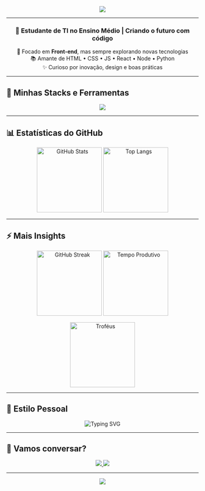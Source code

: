 <!-- Banner TOP com efeito neon roxo -->
<p align="center">
  <img src="https://capsule-render.vercel.app/api?type=waving&color=0:8e2de2,100:4a00e0&height=180&section=header&text=💜%20Jian%20Eduardo%20Santos%20💻&fontSize=42&fontColor=fff&animation=twinkling&fontAlignY=35&desc=Front-end%20Developer%20|%20Sempre%20Aprendendo&descAlignY=55&descAlign=50" />
</p>

---

<h3 align="center">🚀 Estudante de TI no Ensino Médio | Criando o futuro com código</h3>
<p align="center">
  🎨 Focado em <strong>Front-end</strong>, mas sempre explorando novas tecnologias <br>
  📚 Amante de HTML • CSS • JS • React • Node • Python <br>
  ✨ Curioso por inovação, design e boas práticas
</p>

---

## 🚀 Minhas Stacks e Ferramentas  
<p align="center">
  <img src="https://skillicons.dev/icons?i=html,css,js,ts,react,nodejs,python,java,tailwind,bootstrap,git,github,vscode,figma,linux,mysql,postman,notion&perline=9" />
</p>

---

## 📊 Estatísticas do GitHub  
<p align="center">
  <img height="170" src="https://github-readme-stats.vercel.app/api?username=Jianip&show_icons=true&theme=tokyonight&include_all_commits=true&count_private=true&border_radius=15&hide_border=true" alt="GitHub Stats"/>
  <img height="170" src="https://github-readme-stats.vercel.app/api/top-langs/?username=Jianip&layout=compact&theme=tokyonight&border_radius=15&hide_border=true" alt="Top Langs"/>
</p>

---

## ⚡ Mais Insights  
<p align="center">
  <img height="170" src="https://streak-stats.demolab.com?user=Jianip&theme=tokyonight&hide_border=true&border_radius=15&date_format=j%20M%5B%20Y%5D" alt="GitHub Streak"/>
  <img height="170" src="https://github-profile-summary-cards.vercel.app/api/cards/productive-time?username=Jianip&theme=tokyonight&utcOffset=-3" alt="Tempo Produtivo"/>
</p>

<p align="center">
  <img height="170" src="https://github-profile-trophy.vercel.app/?username=Jianip&theme=tokyonight&no-frame=true&margin-w=15&row=1&column=6" alt="Troféus"/>
</p>

---

## 🎨 Estilo Pessoal  
<p align="center">
  <img src="https://readme-typing-svg.herokuapp.com?font=Fira+Code&weight=700&size=25&pause=1000&color=A855F7&center=true&vCenter=true&width=700&lines=💜+Construindo+o+futuro+com+código;🚀+Front-end+Lover;🎨+Criatividade+%2B+Tecnologia;📚+Sempre+aprendendo+algo+novo" alt="Typing SVG" />
</p>

---

## 🤝 Vamos conversar?  
<p align="center">
  <a href="https://www.linkedin.com/in/jian-eduardo-461551301">
    <img src="https://img.shields.io/badge/-LinkedIn-8e2de2?style=for-the-badge&logo=linkedin&logoColor=white" />
  </a>
  <a href="mailto:jianeduardo396@gmail.com">
    <img src="https://img.shields.io/badge/-Gmail-4a00e0?style=for-the-badge&logo=gmail&logoColor=white" />
  </a>
</p>

---

<!-- Footer -->
<p align="center">
  <img src="https://capsule-render.vercel.app/api?type=waving&color=0:4a00e0,100:8e2de2&height=120&section=footer"/>
</p>
